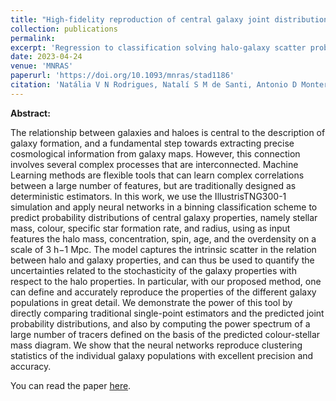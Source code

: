 ```yaml
---
title: "High-fidelity reproduction of central galaxy joint distributions with Neural Networks"
collection: publications
permalink: 
excerpt: 'Regression to classification solving halo-galaxy scatter problem'
date: 2023-04-24
venue: 'MNRAS'
paperurl: 'https://doi.org/10.1093/mnras/stad1186'
citation: 'Natália V N Rodrigues, Natalí S M de Santi, Antonio D Montero-Dorta, L Raul Abramo, High-fidelity reproduction of central galaxy joint distributions with neural networks, Monthly Notices of the Royal Astronomical Society, Volume 522, Issue 3, July 2023, Pages 3236–3247, https://doi.org/10.1093/mnras/stad1186'
---
```


**Abstract:**

The relationship between galaxies and haloes is central to the description of galaxy formation, and a fundamental step towards extracting precise cosmological information from galaxy maps. However, this connection involves several complex processes that are interconnected. Machine Learning methods are flexible tools that can learn complex correlations between a large number of features, but are traditionally designed as deterministic estimators. In this work, we use the IllustrisTNG300-1 simulation and apply neural networks in a binning classification scheme to predict probability distributions of central galaxy properties, namely stellar mass, colour, specific star formation rate, and radius, using as input features the halo mass, concentration, spin, age, and the overdensity on a scale of 3 h−1 Mpc. The model captures the intrinsic scatter in the relation between halo and galaxy properties, and can thus be used to quantify the uncertainties related to the stochasticity of the galaxy properties with respect to the halo properties. In particular, with our proposed method, one can define and accurately reproduce the properties of the different galaxy populations in great detail. We demonstrate the power of this tool by directly comparing traditional single-point estimators and the predicted joint probability distributions, and also by computing the power spectrum of a large number of tracers defined on the basis of the predicted colour-stellar mass diagram. We show that the neural networks reproduce clustering statistics of the individual galaxy populations with excellent precision and accuracy.

You can read the paper [here](https://arxiv.org/abs/2301.06398).
